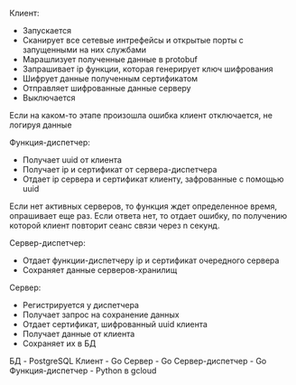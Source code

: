 Клиент:
- Запускается
- Сканирует все сетевые интрефейсы и открытые порты с запущенными на них службами
- Марашлизует полученные данные в protobuf
- Запрашивает ip функции, которая генерирует ключ шифрования
- Шифрует данные полученным сертификатом
- Отправляет шифрованные данные серверу
- Выключается

Если на каком-то этапе произошла ошибка клиент отключается, не логируя данные

Функция-диспетчер:
- Получает uuid от клиента
- Получает ip и сертификат от сервера-диспетчера
- Отдает ip сервера и сертификат клиенту, зафрованные с помощью uuid

Если нет активных серверов, то функция ждет определенное время, опрашивает еще раз. Если ответа нет, то отдает ошибку, по получению которой клиент повторит сеанс связи через n секунд.

Сервер-диспетчер:
- Отдает функции-диспетчеру ip и сертификат очередного сервера
- Сохраняет данные серверов-хранилищ

Сервер:
- Регистрируется у диспетчера
- Получает запрос на сохранение данных
- Отдает сертификат, шифрованный uuid клиента
- Получает данные от клиента
- Сохраняет их в БД

БД - PostgreSQL
Клиент - Go
Сервер - Go
Сервер-диспетчер - Go
Функция-диспетчер - Python в gcloud